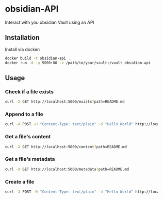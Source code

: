 # obsidian-API
Interact with you obsidian Vault using an API


## Installation

Install via docker:

```bash
docker build -t obsidian-api .
docker run -d -p 5000:80 -v /path/to/your/vault:/vault obsidian-api
```

## Usage

### Check if a file exists

```bash 
curl -X GET http://localhost:5000/exists?path=README.md
```

### Append to a file

```bash
curl -X POST -H "Content-Type: text/plain" -d "Hello World" http://localhost:5000/append?path=README.md
```

### Get a file's content

```bash
curl -X GET http://localhost:5000/content?path=README.md
```

### Get a file's metadata

```bash
curl -X GET http://localhost:5000/metadata?path=README.md
```

### Create a file

```bash 
curl -X POST -H "Content-Type: text/plain" -d "Hello World" http://localhost:5000/create?path=README.md
```